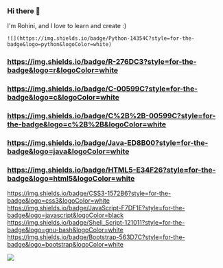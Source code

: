 ### Hi there 👋
  I'm Rohini, and I love to learn and create :)
  
 	![](https://img.shields.io/badge/Python-14354C?style=for-the-badge&logo=python&logoColor=white)
  ### https://img.shields.io/badge/R-276DC3?style=for-the-badge&logo=r&logoColor=white
  ### https://img.shields.io/badge/C-00599C?style=for-the-badge&logo=c&logoColor=white
  ### https://img.shields.io/badge/C%2B%2B-00599C?style=for-the-badge&logo=c%2B%2B&logoColor=white
  ### https://img.shields.io/badge/Java-ED8B00?style=for-the-badge&logo=java&logoColor=white
  ### https://img.shields.io/badge/HTML5-E34F26?style=for-the-badge&logo=html5&logoColor=white
  https://img.shields.io/badge/CSS3-1572B6?style=for-the-badge&logo=css3&logoColor=white
  https://img.shields.io/badge/JavaScript-F7DF1E?style=for-the-badge&logo=javascript&logoColor=black
  https://img.shields.io/badge/Shell_Script-121011?style=for-the-badge&logo=gnu-bash&logoColor=white
  https://img.shields.io/badge/Bootstrap-563D7C?style=for-the-badge&logo=bootstrap&logoColor=white
  
  
  
  ![](https://komarev.com/ghpvc/?username=rohinidas18&style=plastic)

<!--
**rohinidas18/rohinidas18** is a ✨ _special_ ✨ repository because its `README.md` (this file) appears on your GitHub profile.

Here are some ideas to get you started:

- 🔭 I’m currently working on ...
- 🌱 I’m currently learning ...
- 👯 I’m looking to collaborate on ...
- 🤔 I’m looking for help with ...
- 💬 Ask me about ...
- 📫 How to reach me: ...
- 😄 Pronouns: ...
- ⚡ Fun fact: ...
-->
